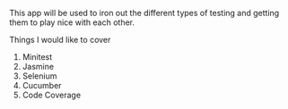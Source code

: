 This app will be used to iron out the different types of testing and getting them to play nice with each other.

Things I would like to cover
1.  Minitest
2.  Jasmine
3.  Selenium
4.  Cucumber
5.  Code Coverage